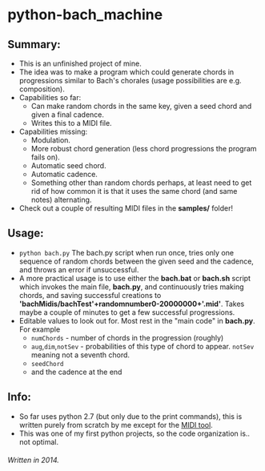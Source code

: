# python-bach_machine

## Summary:
* This is an unfinished project of mine. 
* The idea was to make a program which could generate chords in progressions similar to Bach's chorales (usage possibilities are e.g. composition).
* Capabilities so far: 
  * Can make random chords in the same key, given a seed chord and given a final cadence. 
  * Writes this to a MIDI file.
* Capabilities missing: 
  * Modulation.
  * More robust chord generation (less chord progressions the program fails on).
  * Automatic seed chord.
  * Automatic cadence.
  * Something other than random chords perhaps, at least need to get rid of how common it is that it uses the same chord (and same notes) alternating.
* Check out a couple of resulting MIDI files in the **samples/** folder!

## Usage:
* `python bach.py`
The bach.py script when run once, tries only one sequence of random chords between the given seed and the cadence, and throws an error if unsuccessful.
* A more practical usage is to use either the **bach.bat** or **bach.sh** script which invokes the main file, **bach.py**, and continuously tries making chords, and saving successful creations to **'bachMidis/bachTest'+randomnumber0-20000000+'.mid'**. Takes maybe a couple of minutes to get a few successful progressions.
* Editable values to look out for. Most rest in the "main code" in **bach.py**. For example
  * `numChords` - number of chords in the progression (roughly)
  * `aug`,`dim`,`notSev` - probabilities of this type of chord to appear. `notSev` meaning not a seventh chord.
  * `seedChord`
  * and the cadence at the end

## Info:
* So far uses python 2.7 (but only due to the print commands), this is written purely from scratch by me except for the [MIDI tool](http://www.emergentmusics.org/midiutil).
* This was one of my first python projects, so the code organization is.. not optimal.

###### Written in 2014.